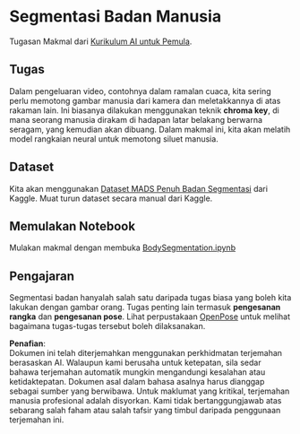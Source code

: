 # Segmentasi Badan Manusia

Tugasan Makmal dari [Kurikulum AI untuk Pemula](https://github.com/microsoft/ai-for-beginners).

## Tugas

Dalam pengeluaran video, contohnya dalam ramalan cuaca, kita sering perlu memotong gambar manusia dari kamera dan meletakkannya di atas rakaman lain. Ini biasanya dilakukan menggunakan teknik **chroma key**, di mana seorang manusia dirakam di hadapan latar belakang berwarna seragam, yang kemudian akan dibuang. Dalam makmal ini, kita akan melatih model rangkaian neural untuk memotong siluet manusia.

## Dataset

Kita akan menggunakan [Dataset MADS Penuh Badan Segmentasi](https://www.kaggle.com/datasets/tapakah68/segmentation-full-body-mads-dataset) dari Kaggle. Muat turun dataset secara manual dari Kaggle.

## Memulakan Notebook

Mulakan makmal dengan membuka [BodySegmentation.ipynb](../../../../../../lessons/4-ComputerVision/12-Segmentation/lab/BodySegmentation.ipynb)

## Pengajaran

Segmentasi badan hanyalah salah satu daripada tugas biasa yang boleh kita lakukan dengan gambar orang. Tugas penting lain termasuk **pengesanan rangka** dan **pengesanan pose**. Lihat perpustakaan [OpenPose](https://github.com/CMU-Perceptual-Computing-Lab/openpose) untuk melihat bagaimana tugas-tugas tersebut boleh dilaksanakan.

**Penafian**:  
Dokumen ini telah diterjemahkan menggunakan perkhidmatan terjemahan berasaskan AI. Walaupun kami berusaha untuk ketepatan, sila sedar bahawa terjemahan automatik mungkin mengandungi kesalahan atau ketidaktepatan. Dokumen asal dalam bahasa asalnya harus dianggap sebagai sumber yang berwibawa. Untuk maklumat yang kritikal, terjemahan manusia profesional adalah disyorkan. Kami tidak bertanggungjawab atas sebarang salah faham atau salah tafsir yang timbul daripada penggunaan terjemahan ini.